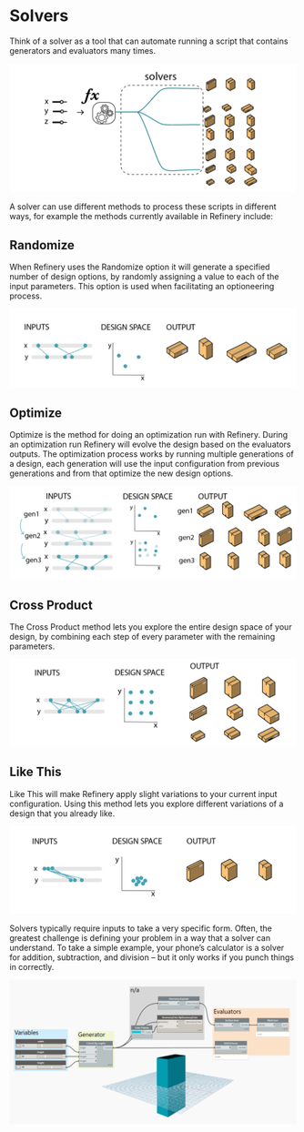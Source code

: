 # Solvers

Think of a solver as a tool that can automate running a script that contains generators and evaluators many times.

![](../../.gitbook/assets/solvers1%20%282%29.png)

A solver can use different methods to process these scripts in different ways, for example the methods currently available in Refinery include:

## Randomize

When Refinery uses the Randomize option it will generate a specified number of design options, by randomly assigning a value to each of the input parameters. This option is used when facilitating an optioneering process.

![](../../.gitbook/assets/solvers2.png)

## Optimize

Optimize is the method for doing an optimization run with Refinery. During an optimization run Refinery will evolve the design based on the evaluators outputs. The optimization process works by running multiple generations of a design, each generation will use the input configuration from previous generations and from that optimize the new design options.

![](../../.gitbook/assets/solvers3%20%281%29.png)

## Cross Product

The Cross Product method lets you explore the entire design space of your design, by combining each step of every parameter with the remaining parameters.

![](../../.gitbook/assets/solvers4%20%282%29.png)

## Like This

Like This will make Refinery apply slight variations to your current input configuration. Using this method lets you explore different variations of a design that you already like.

![](../../.gitbook/assets/solvers5%20%283%29.png)

Solvers typically require inputs to take a very specific form. Often, the greatest challenge is defining your problem in a way that a solver can understand. To take a simple example, your phone’s calculator is a solver for addition, subtraction, and division – but it only works if you punch things in correctly.

![](../../.gitbook/assets/solvers6%20%283%29.png)


